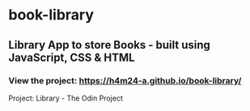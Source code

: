# book-library

## Library App to store Books - built using JavaScript, CSS &amp; HTML

### View the project: https://h4m24-a.github.io/book-library/


Project: Library - The Odin Project 